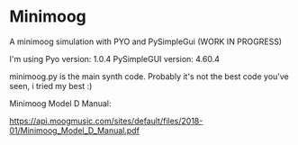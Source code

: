 # Minimoog
A minimoog simulation with PYO and PySimpleGui (WORK IN PROGRESS)

I'm using
Pyo version: 1.0.4
PySimpleGUI version: 4.60.4

minimoog.py is the main synth code.
Probably it's not the best code you've seen, i tried my best :)


Minimoog Model D Manual:

https://api.moogmusic.com/sites/default/files/2018-01/Minimoog_Model_D_Manual.pdf
